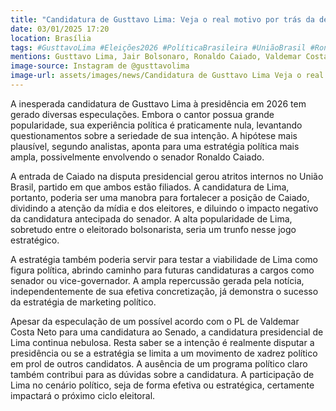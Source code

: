```yaml
---
title: "Candidatura de Gusttavo Lima: Veja o real motivo por trás da decisão"
date: 03/01/2025 17:20
location: Brasília
tags: #GusttavoLima #Eleições2026 #PolíticaBrasileira #UniãoBrasil #RonaldoCaiado #EstrategiaPolítica #MarketingPolítico #Bolsonarismo #EleiçõesPresidenciais #Política #abc360noticias
mentions: Gusttavo Lima, Jair Bolsonaro, Ronaldo Caiado, Valdemar Costa Neto, Silvio Santos, União Brasil, PL.
image-source: Instagram de @gusttavolima
image-url: assets/images/news/Candidatura de Gusttavo Lima Veja o real motivo por trás da decisão.jpg
---
```


A inesperada candidatura de Gusttavo Lima à presidência em 2026 tem gerado diversas especulações.  Embora o cantor possua grande popularidade, sua experiência política é praticamente nula, levantando questionamentos sobre a seriedade de sua intenção.  A hipótese mais plausível, segundo analistas, aponta para uma estratégia política mais ampla, possivelmente envolvendo o senador Ronaldo Caiado.

A entrada de Caiado na disputa presidencial gerou atritos internos no União Brasil, partido em que ambos estão filiados.  A candidatura de Lima, portanto, poderia ser uma manobra para fortalecer a posição de Caiado, dividindo a atenção da mídia e dos eleitores, e diluindo o impacto negativo da candidatura antecipada do senador. A alta popularidade de Lima, sobretudo entre o eleitorado bolsonarista, seria um trunfo nesse jogo estratégico.

A estratégia também poderia servir para testar a viabilidade de Lima como figura política, abrindo caminho para futuras candidaturas a cargos como senador ou vice-governador.  A ampla repercussão gerada pela notícia, independentemente de sua efetiva concretização, já demonstra o sucesso da estratégia de marketing político.

Apesar da especulação de um possível acordo com o PL de Valdemar Costa Neto para uma candidatura ao Senado, a candidatura presidencial de Lima continua nebulosa.  Resta saber se a intenção é realmente disputar a presidência ou se a estratégia se limita a um movimento de xadrez político em prol de outros candidatos. A ausência de um programa político claro também contribui para as dúvidas sobre a candidatura.  A participação de Lima no cenário político, seja de forma efetiva ou estratégica,  certamente impactará o próximo ciclo eleitoral.
